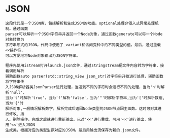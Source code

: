 # JSON
    这段代码是一个JSON库，包括解析和生成JSON的功能。optional处理非侵入式异常处理机制。通过函数
    parser可以解析一个JSON字符串并返回一个Node对象，通过函数generate可以将一个Node对象转换为
    字符串形式的JSON。代码中使用了_variant和访问变种中的不同类型的值。最后，通过重载<<操作符，
    可以方便地将Node对象输出为JSON字符串。

    程序先使用istream打开launch.json文件，通过stringstream把文件内容转为字符串，接着调用解析
    辅助函数auto parser(std::string_view json_str)对字符串开始进行处理，辅助函数将字符串传
    入JSON解析器类JsonParser进行处理，当遇到不同的字符时会进行不同的处理，当为'n'时解析'null'，
    当为't'时解析'true'，当为'f'解析'false'，当为'"'时解析字符串,当为'['时解析数组,当为'{'时
    解析对象,一般情况解析数字。解析完成后返回Node类型的JSON节点回主函数。这时可对其进行修改、插
    入、删除操作。完成之后就进行重新输出。已对'<<'进行重载，可用'<<'进行输出，使用'<<'进入JSON
    生成类，根据对应的类型生存对应的JSON。最后用输出流保存为新的.json文件。
